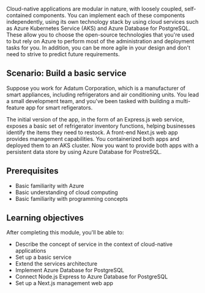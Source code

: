 ﻿Cloud-native applications are modular in nature, with loosely coupled, self-contained components. You can implement each of these components independently, using its own technology stack by using cloud services such as Azure Kubernetes Service (AKS) and Azure Database for PostgreSQL. These allow you to choose the open-source technologies that you're used to but rely on Azure to perform most of the administration and deployment tasks for you. In addition, you can be more agile in your design and don't need to strive to predict future requirements. 

## Scenario: Build a basic service

Suppose you work for Adatum Corporation, which is a manufacturer of smart appliances, including refrigerators and air conditioning units. You lead a small development team, and you've been tasked with building a multi-feature app for smart refigerators.

The initial version of the app, in the form of an Express.js web service, exposes a basic set of refrigerator inventory functions, helping businesses identify the items they need to restock. A front-end Next.js web app provides management capabilities. You containerized both apps and deployed them to an AKS cluster. Now you want to provide both apps with a persistent data store by using Azure Database for PostreSQL.  

## Prerequisites

* Basic familiarity with Azure
* Basic understanding of cloud computing
* Basic familiarity with programming concepts

## Learning objectives

After completing this module, you'll be able to:

* Describe the concept of service in the context of cloud-native applications
* Set up a basic service
* Extend the services architecture
* Implement Azure Database for PostgreSQL
* Connect Node.js Express to Azure Database for PostgreSQL
* Set up a Next.js management web app

